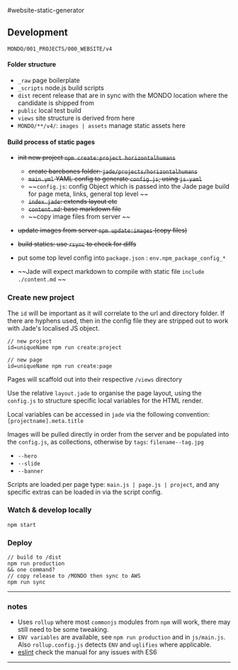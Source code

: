 #website-static-generator

## Development

`MONDO/001_PROJECTS/000_WEBSITE/v4`


#### Folder structure

* `_raw` page boilerplate
* `_scripts` node.js build scripts
* `dist` recent release that are in sync with the MONDO location where the candidate is shipped from
* `public` local test build
* `views` site structure is derived from here
* `MONDO/**/v4/`: `images | assets` manage static assets here


#### Build process of static pages

* ~~init new project `npm create:project horizontalhumans`~~
	* ~~create barebones folder: `jade/projects/horizontalhumans`~~
	* ~~`main.yml` YAML config to generate `config.js`, using `js-yaml`~~
	* ~~`config.js`: config Object which is passed into the Jade page build for page meta, links, general top level ~~
	* ~~`index.jade`: extends layout etc~~
	* ~~`content.md`: base markdown file~~
	* ~~copy image files from server	~~

* ~~update images from server `npm update:images` (copy files)~~

* ~~build statics: use `rsync` to check for diffs~~

* put some top level config into `package.json` : `env.npm_package_config_*`

* ~~Jade will expect markdown to compile with static file `include ./content.md` ~~

### Create new project

The `id` will be important as it will correlate to the url and directory folder. If there are hyphens used, then in the config file they are stripped out to work with Jade's localised JS object.

	// new project
    id=uniqueName npm run create:project 
    
    // new page
    id=uniqueName npm run create:page 

Pages will scaffold out into their respective `/views` directory  

Use the relative `layout.jade` to organise the page layout, using the `config.js` to structure specific local variables for the HTML render.

Local variables can be accessed in `jade` via the following convention: `[projectname].meta.title` 

Images will be pulled directly in order from the server and be populated into the `config.js`, as collections, otherwise by `tags`: `filename--tag.jpg`

* `--hero`
* `--slide`
* `--banner`

Scripts are loaded per page type: `main.js | page.js | project`, and any specific extras can be loaded in via the script config.



### Watch & develop locally

    npm start
    

### Deploy

	// build to /dist
	npm run production
	&& one command?
	// copy release to /MONDO then sync to AWS
	npm run sync

---


### notes
* Uses `rollup` where most `commonjs` modules from `npm` will work, there may still need to be some tweaking.
* `ENV variables` are available, see `npm run production` and in `js/main.js`. Also `rollup.config.js` detects `ENV` and `uglifies` where applicable.
* [eslint](http://eslint.org/docs/user-guide/configuring) check the manual for any issues with ES6

---
